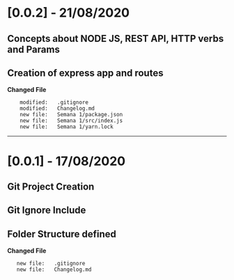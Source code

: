 # [0.0.2] - 21/08/2020
## Concepts about NODE JS, REST API, HTTP verbs and Params
## Creation of express app and routes

**Changed File**

        modified:   .gitignore
        modified:   Changelog.md
        new file:   Semana 1/package.json
        new file:   Semana 1/src/index.js
        new file:   Semana 1/yarn.lock

---


# [0.0.1] - 17/08/2020
## Git Project Creation
## Git Ignore Include
## Folder Structure defined


**Changed File**

       new file:   .gitignore
       new file:   Changelog.md

 